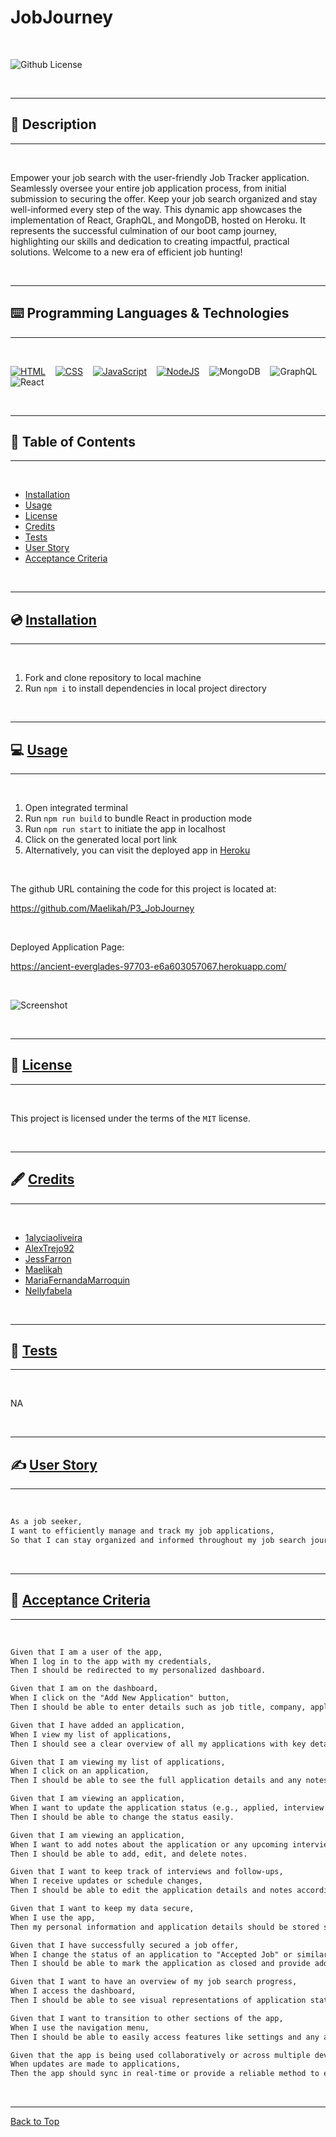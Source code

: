 # JobJourney

</br>

![Github License](https://img.shields.io/badge/license-MIT-blue.svg)

</br>

---

##   📝 Description


---

</br>

Empower your job search with the user-friendly Job Tracker application. Seamlessly oversee your entire job application process, from initial submission to securing the offer. Keep your job search organized and stay well-informed every step of the way. This dynamic app showcases the implementation of React, GraphQL, and MongoDB, hosted on Heroku. It represents the successful culmination of our boot camp journey, highlighting our skills and dedication to creating impactful, practical solutions. Welcome to a new era of efficient job hunting!

</br>

---


##   ⌨️ Programming Languages & Technologies
---

</br>

<div style="display: inline_block">

[![HTML](./assets/html5.svg)](https://devdocs.io/html/)
&nbsp;&nbsp;
[![CSS](./assets/css3.svg)](https://devdocs.io/css/)
&nbsp;&nbsp;
[![JavaScript](./assets/javascript.svg)](https://devdocs.io/javascript/)
&nbsp;&nbsp;
[![NodeJS](./assets/nodejs.svg)](https://nodejs.org/en/docs)
&nbsp;&nbsp;
![MongoDB](./assets/mongodb.svg)
&nbsp;&nbsp;
![GraphQL](./assets/graphql.svg)
&nbsp;&nbsp;
![React](./assets/react.svg)
&nbsp;&nbsp;

</div>

</br>


---

## 📑 Table of Contents

---

</br>

- [Installation](#💿-installation)
- [Usage](#💻-usage)
- [License](#🔏-license)
- [Credits](#🖋️-credits)
- [Tests](#🧪-tests)
- [User Story](#✍️-user-story)
- [Acceptance Criteria](#👏-acceptance-criteria)


</br>


---

##  💿 [Installation](#📑-table-of-contents)

---

</br>

1. Fork and clone repository to local machine 
2. Run `npm i` to install dependencies in local project directory



</br>


---

##   💻 [Usage](#📑-table-of-contents)

---

</br>

1. Open integrated terminal
2. Run `npm run build` to bundle React in production mode
3. Run `npm run start` to initiate the app in localhost
4. Click on the generated local port link
5. Alternatively, you can visit the deployed app in [Heroku](https://ancient-everglades-97703-e6a603057067.herokuapp.com/)


</br>

The github URL containing the code for this project is located at:

https://github.com/Maelikah/P3_JobJourney

</br>


Deployed Application Page:

https://ancient-everglades-97703-e6a603057067.herokuapp.com/


</br>


![Screenshot](./assets/screenshot.PNG)

</br>


---

##  🔏 [License](#📑-table-of-contents)

---

</br>


 This project is licensed under the terms of the `MIT` license. 


</br>


---

## 🖋️ [Credits](#📑-table-of-contents)

---

</br>


- [1alyciaoliveira](https://github.com/1alyciaoliveira)
- [AlexTrejo92](https://github.com/AlexTrejo92)
- [JessFarron](https://github.com/JessFarron)
- [Maelikah](https://github.com/Maelikah/)
- [MariaFernandaMarroquin](https://github.com/MariaFernandaMarroquin)
- [Nellyfabela](https://github.com/nellyfabela)


</br>


---

##   🧪 [Tests](#📑-table-of-contents)

---

</br>



NA


</br>


---

## ✍️ [User Story](#📑-table-of-contents)

---

</br>

```md
As a job seeker,
I want to efficiently manage and track my job applications,
So that I can stay organized and informed throughout my job search journey.
```


</br>

---

## 👏 [Acceptance Criteria](#📑-table-of-contents)

---

</br>


```md
Given that I am a user of the app,
When I log in to the app with my credentials,
Then I should be redirected to my personalized dashboard.

Given that I am on the dashboard,
When I click on the "Add New Application" button,
Then I should be able to enter details such as job title, company, application date, and job description.

Given that I have added an application,
When I view my list of applications,
Then I should see a clear overview of all my applications with key details.

Given that I am viewing my list of applications,
When I click on an application,
Then I should be able to see the full application details and any notes I've added.

Given that I am viewing an application,
When I want to update the application status (e.g., applied, interview scheduled, offer received, rejected),
Then I should be able to change the status easily.

Given that I am viewing an application,
When I want to add notes about the application or any upcoming interviews,
Then I should be able to add, edit, and delete notes.

Given that I want to keep track of interviews and follow-ups,
When I receive updates or schedule changes,
Then I should be able to edit the application details and notes accordingly.

Given that I want to keep my data secure,
When I use the app,
Then my personal information and application details should be stored securely and accessible only to me.

Given that I have successfully secured a job offer,
When I change the status of an application to "Accepted Job" or similar,
Then I should be able to mark the application as closed and provide additional details if needed.

Given that I want to have an overview of my job search progress,
When I access the dashboard,
Then I should be able to see visual representations of application status distribution and a timeline of application activities.

Given that I want to transition to other sections of the app,
When I use the navigation menu,
Then I should be able to easily access features like settings and any additional tools.

Given that the app is being used collaboratively or across multiple devices,
When updates are made to applications,
Then the app should sync in real-time or provide a reliable method to ensure consistent data across all instances.  
```

</br>


---

[Back to Top](#jobjourney)
